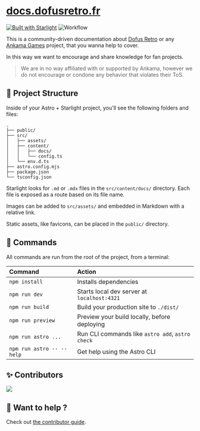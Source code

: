 # [docs.dofusretro.fr](https://docs.dofusretro.fr)

[![Built with Starlight](https://astro.badg.es/v2/built-with-starlight/tiny.svg)](https://starlight.astro.build)
![Workflow](https://github.com/Daweyy/docs.dofusretro.fr/actions/workflows/deploy.yml/badge.svg)

This is a community-driven documentation about [Dofus Retro](https://www.dofus.com/fr/dofus-retro) or any [Ankama Games](https://www.ankama.com) project, that you wanna help to cover.

In this way we want to encourage and share knowledge for fan projects.

> We are in no way affiliated with or supported by Ankama, however we do not encourage or condone any behavior that violates their ToS.

## 🚀 Project Structure

Inside of your Astro + Starlight project, you'll see the following folders and files:

```
.
├── public/
├── src/
│   ├── assets/
│   ├── content/
│   │   ├── docs/
│   │   └── config.ts
│   └── env.d.ts
├── astro.config.mjs
├── package.json
└── tsconfig.json
```

Starlight looks for `.md` or `.mdx` files in the `src/content/docs/` directory. Each file is exposed as a route based on its file name.

Images can be added to `src/assets/` and embedded in Markdown with a relative link.

Static assets, like favicons, can be placed in the `public/` directory.

## 🧞 Commands

All commands are run from the root of the project, from a terminal:

| Command                   | Action                                           |
| :------------------------ | :----------------------------------------------- |
| `npm install`             | Installs dependencies                            |
| `npm run dev`             | Starts local dev server at `localhost:4321`      |
| `npm run build`           | Build your production site to `./dist/`          |
| `npm run preview`         | Preview your build locally, before deploying     |
| `npm run astro ...`       | Run CLI commands like `astro add`, `astro check` |
| `npm run astro -- --help` | Get help using the Astro CLI                     |

## ✨ Contributors

<a href="https://github.com/daweyy/docs.dofusretro.fr/graphs/contributors">
  <img src="https://contrib.rocks/image?repo=daweyy/docs.dofusretro.fr" />
</a>

## 👀 Want to help ?

Check out [the contributor guide](https://docs.dofusretro.fr/contribute).
